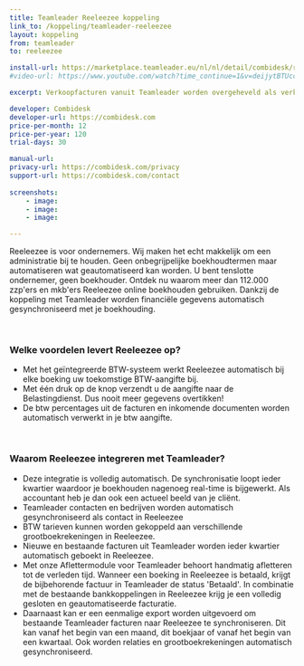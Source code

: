 ```yaml
---
title: Teamleader Reeleezee koppeling
link_to: /koppeling/teamleader-reeleezee
layout: koppeling
from: teamleader
to: reeleezee

install-url: https://marketplace.teamleader.eu/nl/nl/detail/combidesk/reeleezee/0dccc0
#video-url: https://www.youtube.com/watch?time_continue=1&v=deijytBTUcc

excerpt: Verkoopfacturen vanuit Teamleader worden overgeheveld als verkoopfacturen in Reeleezee 

developer: Combidesk  
developer-url: https://combidesk.com
price-per-month: 12
price-per-year: 120
trial-days: 30

manual-url: 
privacy-url: https://combidesk.com/privacy
support-url: https://combidesk.com/contact
      
screenshots:
    - image: 
    - image: 
    - image: 

---
```


Reeleezee is voor ondernemers. Wij maken het echt makkelijk om een administratie bij te houden. Geen onbegrijpelijke boekhoudtermen maar automatiseren wat geautomatiseerd kan worden. U bent tenslotte ondernemer, geen boekhouder. Ontdek nu waarom meer dan 112.000 zzp'ers en mkb'ers Reeleezee online boekhouden gebruiken.
Dankzij de koppeling met Teamleader worden financiële gegevens automatisch gesynchroniseerd met je boekhouding.

​
### Welke voordelen levert Reeleezee op?

* Met het geïntegreerde BTW-systeem werkt Reeleezee automatisch bij elke boeking uw toekomstige BTW-aangifte bij.
* Met één druk op de knop verzendt u de aangifte naar de Belastingdienst. Dus nooit meer gegevens overtikken!
* De btw percentages uit de facturen en inkomende documenten worden automatisch verwerkt in je btw aangifte.

​
### Waarom Reeleezee integreren met Teamleader?

* Deze integratie is volledig automatisch. De synchronisatie loopt ieder kwartier waardoor je boekhouden nagenoeg real-time is bijgewerkt. Als accountant heb je dan ook een actueel beeld van je cliënt.
* Teamleader contacten en bedrijven worden automatisch gesynchroniseerd als contact in Reeleezee
* BTW tarieven kunnen worden gekoppeld aan verschillende grootboekrekeningen in Reeleezee.
* Nieuwe en bestaande facturen uit Teamleader worden ieder kwartier automatisch geboekt in Reeleezee.
* Met onze Aflettermodule voor Teamleader behoort handmatig afletteren tot de verleden tijd. Wanneer een boeking in Reeleezee is betaald, krijgt de bijbehorende factuur in Teamleader de status 'Betaald'. In combinatie met de bestaande bankkoppelingen in Reeleezee krijg je een volledig gesloten en geautomatiseerde facturatie.
* Daarnaast kan er een eenmalige export worden uitgevoerd om bestaande Teamleader facturen naar Reeleezee te synchroniseren. Dit kan vanaf het begin van een maand, dit boekjaar of vanaf het begin van een kwartaal. Ook worden relaties en grootboekrekeningen automatisch gesynchroniseerd.